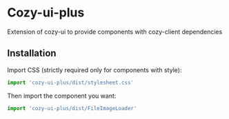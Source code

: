 # Cozy-ui-plus

Extension of cozy-ui to provide components with cozy-client dependencies

## Installation

Import CSS (strictly required only for components with style):

```jsx
import 'cozy-ui-plus/dist/stylesheet.css'
```

Then import the component you want:

```jsx
import 'cozy-ui-plus/dist/FileImageLoader'
```
